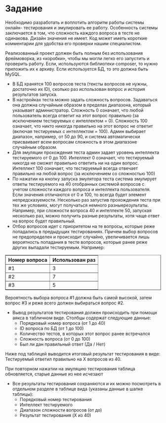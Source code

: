 # Задание
Необходимо разработать и воплотить алгоритм работы системы онлайн-
тестирования и эмулировать ее работу. Особенность системы заключается в том,
что сложность каждого вопроса в тесте не одинакова. Дизайн значения не имеет.
Код может иметь короткие комментарии для удобства его проверки нашим
специалистом.

Реализованный проект должен быть полным без использования фреймоворка,
из «коробки», чтобы мы могли легко его запустить и проверить работу. Если,
используются библиотеки composer, то нужно приложить их к архиву. Если
используется БД, то это должна быть MySQL.
* В БД хранятся 100 вопросов теста (тексты вопросов не нужны, достаточно их
ID), сколько раз использован вопрос и история результатов запуска.
* В настройках теста можно задать сложность вопросов. Задаваться она должна
случайным образом в пределах диапазона, который указывает
администратор. Сложность 0 означает, что любой пользователь всегда ответит
на этот вопрос правильно (за исключением тестируемых с интеллектом = 0).
Сложность 100 означает, что никто никогда правильно на этот вопрос не
ответит (включая тестируемых с интеллектом = 100). Админ выбирает
диапазон, например, от 50 до 90, и система автоматически присваивает всем
вопросам сложность в этом диапазоне случайным образом.
* Для эмуляции прохождения теста админ задает уровень интеллекта
тестируемого от 0 до 100. Интеллект 0 означает, что тестируемый никогда не
сможет правильно ответить ни на один вопрос. Интеллект 100 означает, что
тестируемый всегда отвечает правильно на любой вопрос (за исключением со
сложностью 100)
* По нажатии на кнопку запуска эмулятора теста система эмулирует ответы
тестируемого на 40 отобранных системой вопросов с учетом сложности
каждого вопроса и интеллекта пользователя. Если значения отличаются от 0 и
100, то всегда будет элемент непредсказуемости. Несколько раз запустив
прохождения теста при тех же условиях, могут получаться немного разныерезультаты. Например, при сложности вопроса 40 и интеллекте 50, запуская
несколько раз, можно получить разные результаты, хотя чаще ответ на вопрос
будет правильный.
* Отбор вопросов идет с приоритетом на те вопросы, которые реже попадались
в предыдущих тестированиях. Причем выбор вопросов не предопределен и
происходит случайно, увеличивается лишь вероятность попадания в тесте
вопросов, которые ранее реже других выпадали тестируемым. Например:
<table border="1" white-space:nowrap;>
    <tr>
        <th>Номер вопроса</th>
        <th>Использован раз</th>
    </tr>
    <tr>
        <td>#1</th>
        <td>3</th>
    </tr>
    <tr>
        <td>#2</th>
        <td>7</th>
    </tr>
    <tr>
        <td>#3</th>
        <td>5</th>
    </tr>
</table>
Вероятность выбора вопроса #1 должна быть самой высокой, затем вопрос #3
и реже всего должен выбираться вопрос #2.

* Вывод результатов тестирования должен происходить при помощи аякса в
табличном виде. Столбцы содержат следующие данные:
  - Порядковый номер вопроса (от 1 до 40)
  - ID вопроса по БД (от 1 до 100)
  - Количество тестов, в которых этот вопрос ранее встречался
  - Сложность вопроса (от 0 до 100)
  - Был ли дан правильный ответ (Да / Нет)

Ниже под таблицей выводится итоговый результат тестирования в виде:
Тестируемый ответил правильно на Х вопросов из 40.

При повторном нажатии на эмуляцию тестирования таблица обновляется,
старые данные из нее исчезают
* Все результаты тестирования сохраняются и их можно посмотреть в
отдельном разделе в таблице вида (указаны данные в шапке таблицы):
  - Порядковый номер тестирования
  - Интеллект тестируемого
  - Диапазон сложности вопросов (от до)
  - Результат тестирования (X из 40)